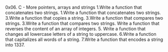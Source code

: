 0x06. C - More pointers, arrays and strings
1.Write a function that concatenates two strings.
1.Write a function that concatenates two strings.
3.Write a function that copies a string.
3.Write a function that compares two strings.
3.Write a function that compares two strings.
Write a function that reverses the content of an array of integers.
5. Write a function that changes all lowercase letters of a string to uppercase.
6.Write a function that capitalizes all words of a string.
7.Write a function that encodes a string into 1337.
